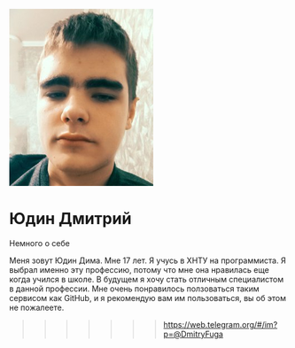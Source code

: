 ![Photo](photo.jpg)
# Юдин Дмитрий
 Немного о себе

Меня зовут Юдин Дима. Мне 17 лет. Я учусь в ХНТУ на программиста. Я выбрал именно эту профессию, потому что мне она нравилась еще когда учился в школе. В будущем я хочу стать отличным специалистом в данной профессии. Мне очень понравилось ползоваться таким сервисом как GitHub, и я рекомендую вам им пользоваться, вы об этом не пожалеете.



>>>>>>>https://web.telegram.org/#/im?p=@DmitryFuga

